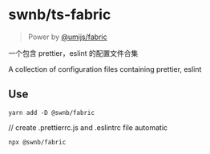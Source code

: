 # swnb/ts-fabric

> Power by [@umijs/fabric](https://github.com/umijs/fabric)

一个包含 prettier，eslint 的配置文件合集

A collection of configuration files containing prettier, eslint

## Use

```shell
yarn add -D @swnb/fabric
```

// create .prettierrc.js and .eslintrc file automatic
```shell
npx @swnb/fabric 
```
